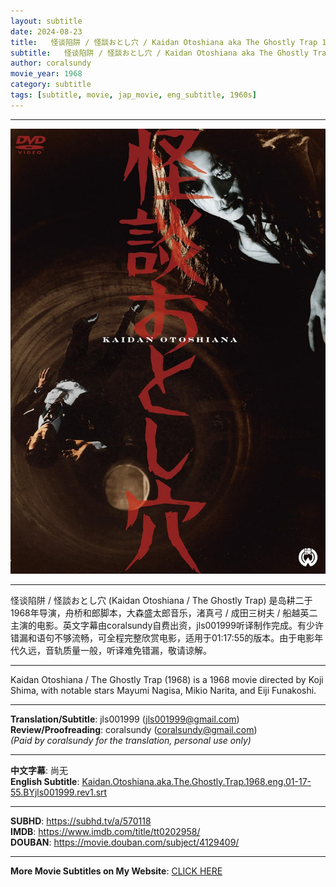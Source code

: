 ```yaml
---
layout: subtitle
date: 2024-08-23
title:   怪谈陷阱 / 怪談おとし穴 / Kaidan Otoshiana aka The Ghostly Trap 1968 Subtitle (English)
subtitle:   怪谈陷阱 / 怪談おとし穴 / Kaidan Otoshiana aka The Ghostly Trap 1968 Subtitle (English)
author: coralsundy
movie_year: 1968
category: subtitle
tags: [subtitle, movie, jap_movie, eng_subtitle, 1960s]
---
```


------

<img src="../assets/tt0202958.jpg" alt="tt0202958_cover_art" />

------

怪谈陷阱 / 怪談おとし穴 (Kaidan Otoshiana / The Ghostly Trap) 是岛耕二于1968年导演，舟桥和郎脚本，大森盛太郎音乐，渚真弓 / 成田三树夫 / 船越英二主演的电影。英文字幕由coralsundy自费出资，jls001999听译制作完成。有少许错漏和语句不够流畅，可全程完整欣赏电影，适用于01:17:55的版本。由于电影年代久远，音轨质量一般，听译难免错漏，敬请谅解。

------

Kaidan Otoshiana / The Ghostly Trap (1968) is a 1968 movie directed by Koji Shima, with notable stars Mayumi Nagisa, Mikio Narita, and Eiji Funakoshi.

------

**Translation/Subtitle**: jls001999 (jls001999@gmail.com)<br>
**Review/Proofreading**: coralsundy (coralsundy@gmail.com)<br>
*(Paid by coralsundy for the translation, personal use only)*

------

**中文字幕**: 尚无<br>
**English Subtitle**: [Kaidan.Otoshiana.aka.The.Ghostly.Trap.1968.eng.01-17-55.BYjls001999.rev1.srt](../subtitles/Kaidan.Otoshiana.aka.The.Ghostly.Trap.1968.eng.01-17-55.BYjls001999.rev1.srt)

------

**SUBHD**: <https://subhd.tv/a/570118><br>
**IMDB**: <https://www.imdb.com/title/tt0202958/><br>
**DOUBAN**: <https://movie.douban.com/subject/4129409/>


------

**More Movie Subtitles on My Website**: <a href='{% post_url 2021-01-10-subtitles-summary-list %}'>CLICK HERE</a>


